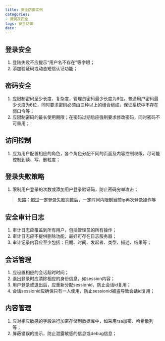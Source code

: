 ```yaml
---
title: 安全防御实例
categories:
- 漏洞及安全
tags: 安全防御
date:
---
```


## 登录安全
1. 登陆失败不应提示“用户名不存在”等字眼；
2. 添加验证码或动态短信认证功能；

## 密码安全
1. 应限制密码至少长度、复杂度，管理员密码最少长度为8位，普通用户密码最少长度为6位，同时要求密码必须由三种以上的组合组成，保证系统中不存在弱口令等；
2. 应限制密码的最长使用期限；在密码过期后应强制要求修改密码，同时密码不可重用；

## 访问控制
1. 应为用户配置相应的角色，各个角色分配不同的页面及内容控制权限，尽可能控制到读、写、删粒度；

## 登录失败策略
1. 限制用户登录的次数或添加用户登录验证码，防止密码穷举攻击；
> **思路：超过一定登录失败次数后，一定时间内限制当前ip再次登录操作等**

## 安全审计日志
1. 审计日志应覆盖到所有用户，包括管理员的所有操作；
2. 审计日志应不提供删除功能，最好可存在日志服务器；
3. 审计记录内容应至少包括：日期、时间、发起者、类型、描述、结果等；

## 会话管理
1. 应设置相应的会话超时时间；
2. 退出登录时应清除相应的身份信息，如session内容；
3. 用户登录或退出后，应重新分配sessionid，防止会话id复用；
4. 会话sessionid应确保只有一人使用，防止sessionid被盗导致会话id复用；

## 内容管理
1. 应对相应敏感的字段进行加密存储到数据库中，如采用rsa加密、哈希散列等；
2. 屏蔽错误的提示，防止泄露敏感的信息或debug信息；



